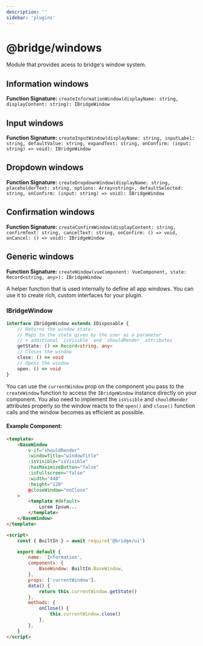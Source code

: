 ```yaml
---
description: ''
sidebar: 'plugins'
---
```


# @bridge/windows

Module that provides acess to bridge's window system.

## Information windows

**Function Signature:** `createInformationWindow(displayName: string, displayContent: string): IBridgeWindow`

## Input windows

**Function Signature:** `createInputWindow(displayName: string, inputLabel: string, defaultValue: string, expandText: string, onConfirm: (input: string) => void): IBridgeWindow`

## Dropdown windows

**Function Signature:** `createDropdownWindow(displayName: string, placeholderText: string, options: Array<string>, defaultSelected: string, onConfirm: (input: string) => void): IBridgeWindow`

## Confirmation windows

**Function Signature:** `createConfirmWindow(displayContent: string, confirmText: string, cancelText: string, onConfirm: () => void, onCancel: () => void): IBridgeWindow`

## Generic windows

**Function Signature:** `createWindow(vueComponent: VueComponent, state: Record<string, any>): IBridgeWindow`

A helper function that is used internally to define all app windows. You can use it to create rich, custom interfaces for your plugin.

### IBridgeWindow

```typescript
interface IBridgeWindow extends IDisposable {
	// Returns the window state:
	// Maps to the state given by the user as a parameter
	// + additional `isVisible` and `shouldRender` attributes
	getState: () => Record<string, any>
	// Closes the window
	close: () => void
	// Opens the window
	open: () => void
}
```

You can use the `currentWindow` prop on the component you pass to the `createWindow` function to access the `IBridgeWindow` instance directly on your component. You also need to implement the `isVisible` and `shouldRender` attributes properly so the window reacts to the `open()` and `close()` function calls and the window becomes as efficient as possible.

#### Example Component:

```html
<template>
	<BaseWindow
		v-if="shouldRender"
		:windowTitle="windowTitle"
		:isVisible="isVisible"
		:hasMaximizeButton="false"
		:isFullscreen="false"
		:width="440"
		:height="120"
		@closeWindow="onClose"
	>
		<template #default>
			Lorem Ipsum...
		</template>
	</BaseWindow>
</template>

<script>
	const { BuiltIn } = await require('@bridge/ui')

	export default {
		name: 'Information',
		components: {
			BaseWindow: BuiltIn.BaseWindow,
		},
		props: ['currentWindow'],
		data() {
			return this.currentWindow.getState()
		},
		methods: {
			onClose() {
				this.currentWindow.close()
			},
		},
	}
</script>
```
